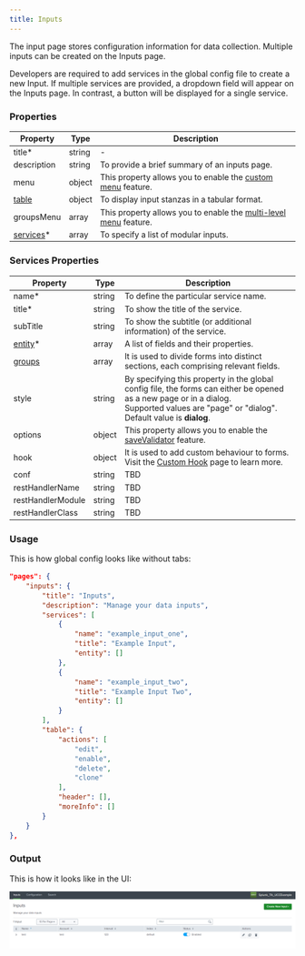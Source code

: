 ```yaml
---
title: Inputs 
---
```


The input page stores configuration information for data collection. Multiple inputs can be created on the Inputs page.

Developers are required to add services in the global config file to create a new Input. If multiple services are provided, a dropdown field will appear on the Inputs page. In contrast, a button will be displayed for a single service.

### Properties

| Property                                                                 | Type   | Description                                                                                           |
| ------------------------------------------------------------------------ | ------ | ----------------------------------------------------------------------------------------------------- |
| title<span class="required-asterisk">*</span>                            | string | -                                                                                                     |
| description                                                              | string | To provide a brief summary of an inputs page.                                                         |
| menu                                                                     | object | This property allows you to enable the [custom menu](../custom_ui_extensions/custom_menu.md) feature. |
| [table](../table)                                                        | object | To display input stanzas in a tabular format.                                                         |
| groupsMenu                                                               | array  | This property allows you to enable the [multi-level menu](./multilevel_menu.md) feature.              |
| [services](#services-properties)<span class="required-asterisk">*</span> | array  | To specify a list of modular inputs.                                                                  |


### Services Properties

| Property                                                    | Type   | Description                                                                                                                                                                                        |
|-------------------------------------------------------------| ------ | -------------------------------------------------------------------------------------------------------------------------------------------------------------------------------------------------- |
| name<span class="required-asterisk">*</span>                | string | To define the particular service name.                                                                                                                                                             |
| title<span class="required-asterisk">*</span>               | string | To show the title of the service.                                                                                                                                                                  |
| subTitle                                                    | string | To show the subtitle (or additional information) of the service.                                                                                                                                  |
| [entity](../entity)<span class="required-asterisk">*</span> | array  | A list of fields and their properties.                                                                                                                                                             |
| [groups](../advanced/groups_feature)                        | array  | It is used to divide forms into distinct sections, each comprising relevant fields.                                                                                                                |
| style                                                       | string | By specifying this property in the global config file, the forms can either be opened as a new page or in a dialog. <br>Supported values are "page" or "dialog". <br> Default value is **dialog**. |
| options                                                     | object | This property allows you to enable the [saveValidator](../advanced/save_validator) feature.                                                                                                        |
| hook                                                        | object | It is used to add custom behaviour to forms. Visit the [Custom Hook](../custom_ui_extensions/custom_hook) page to learn more.                                                                      |
| conf                                                        | string | TBD                                                                                                                                                                                                |
| restHandlerName                                             | string | TBD                                                                                                                                                                                                |
| restHandlerModule                                           | string | TBD                                                                                                                                                                                                |
| restHandlerClass                                            | string | TBD                                                                                                                                                                                                |

### Usage

This is how global config looks like without tabs:

```json
"pages": {
    "inputs": {
        "title": "Inputs",
        "description": "Manage your data inputs",
        "services": [
            {
                "name": "example_input_one",
                "title": "Example Input",
                "entity": []
            },
            {
                "name": "example_input_two",
                "title": "Example Input Two",
                "entity": []
            }
        ],
        "table": {
            "actions": [
                "edit",
                "enable",
                "delete",
                "clone"
            ],
            "header": [],
            "moreInfo": []
        }
    }
},
```

### Output

This is how it looks like in the UI:

![image](../images/inputs/Introduction_Output.png)
